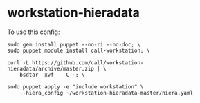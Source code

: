 # workstation-hieradata

To use this config:

```
sudo gem install puppet --no-ri --no-doc; \
sudo puppet module install call-workstation; \ 

curl -L https://github.com/call/workstation-hieradata/archive/master.zip | \
    bsdtar -xvf - -C ~; \

sudo puppet apply -e "include workstation" \
    --hiera_config ~/workstation-hieradata-master/hiera.yaml
```
